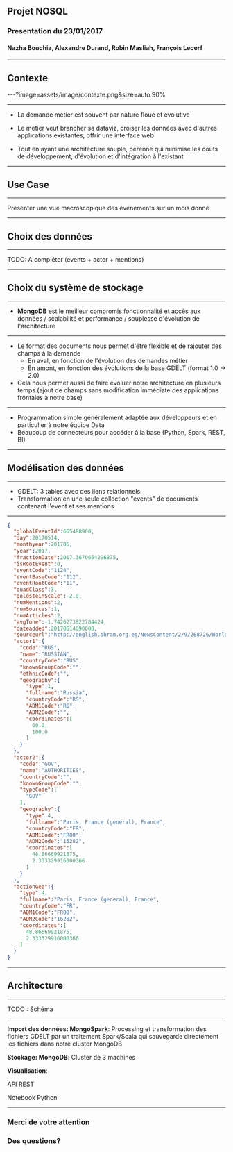 ## Projet NOSQL

### Presentation du 23/01/2017
#### Nazha Bouchia, Alexandre Durand, Robin Masliah, François Lecerf

---
## Contexte

---?image=assets/image/contexte.png&size=auto 90%

---
- La demande métier est souvent par nature floue et evolutive

- Le metier veut brancher sa dataviz, croiser les données avec d'autres applications existantes, offrir une interface web
- Tout en ayant une architecture souple, perenne qui minimise les coûts de développement, d'évolution et d'intégration à l'existant

---
## Use Case
---
Présenter une vue macroscopique des événements sur un mois donné

---
## Choix des données
---
TODO: A compléter (events + actor + mentions)

---
## Choix du système de stockage

---
- **MongoDB** est le meilleur compromis fonctionnalité et accès aux données / scalabilité et performance / souplesse d'évolution de l'architecture

---
- Le format des documents nous permet d'être flexible et de rajouter des champs à la demande
  - En aval, en fonction de l'évolution des demandes métier
  - En amont, en fonction des évolutions de la base GDELT (format 1.0 -> 2.0)
 - Cela nous permet aussi de faire évoluer notre architecture en plusieurs temps (ajout de champs sans modification immédiate des applications frontales à notre base)

---
 - Programmation simple généralement adaptée aux développeurs et en particulier à notre équipe Data
 - Beaucoup de connecteurs pour accéder à la base (Python, Spark, REST, BI)

---
## Modélisation des données
---
- GDELT: 3 tables avec des liens relationnels. 
- Transformation en une seule collection "events" de documents contenant l'event et ses mentions

---

```json
{
  "globalEventId":655488900,
  "day":20170514,
  "monthyear":201705,
  "year":2017,
  "fractionDate":2017.3670654296875,
  "isRootEvent":0,
  "eventCode":"1124",
  "eventBaseCode":"112",
  "eventRootCode":"11",
  "quadClass":3,
  "goldsteinScale":-2.0,
  "numMentions":2,
  "numSources":1,
  "numArticles":2,
  "avgTone":-1.7426273822784424,
  "dateadded":20170514090000,
  "sourceurl":"http://english.ahram.org.eg/NewsContent/2/9/268726/World/International/Macron-takes-office-as-French-president.aspx",
  "actor1":{
    "code":"RUS",
    "name":"RUSSIAN",
    "countryCode":"RUS",
    "knownGroupCode":"",
    "ethnicCode":"",
    "geography":{
      "type":1,
      "fullname":"Russia",
      "countryCode":"RS",
      "ADM1Code":"RS",
      "ADM2Code":"",
      "coordinates":[
        60.0,
        100.0
      ]
    }
  },
  "actor2":{
    "code":"GOV",
    "name":"AUTHORITIES",
    "countryCode":"",
    "knownGroupCode":"",
    "typeCode":[
      "GOV"
    ],
    "geography":{
      "type":4,
      "fullname":"Paris, France (general), France",
      "countryCode":"FR",
      "ADM1Code":"FR00",
      "ADM2Code":"16282",
      "coordinates":[
        48.86669921875,
        2.333329916000366
      ]
    }
  },
  "actionGeo":{
    "type":4,
    "fullname":"Paris, France (general), France",
    "countryCode":"FR",
    "ADM1Code":"FR00",
    "ADM2Code":"16282",
    "coordinates":[
      48.86669921875,
      2.333329916000366
    ]
  }
}
```

---
## Architecture
---

TODO : Schéma

---
**Import des données: MongoSpark**:
Processing et transformation des fichiers GDELT par un traitement Spark/Scala qui sauvegarde directement les fichiers dans notre cluster MongoDB

**Stockage: MongoDB**:
Cluster de 3 machines

**Visualisation**: 

API REST

Notebook Python

---

### Merci de votre attention

### Des questions?



